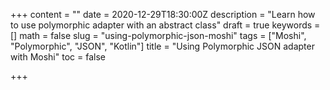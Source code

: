 +++
content = ""
date = 2020-12-29T18:30:00Z
description = "Learn how to use polymorphic adapter with an abstract class"
draft = true
keywords = []
math = false
slug = "using-polymorphic-json-moshi"
tags = ["Moshi", "Polymorphic", "JSON", "Kotlin"]
title = "Using Polymorphic JSON adapter with Moshi"
toc = false

+++
